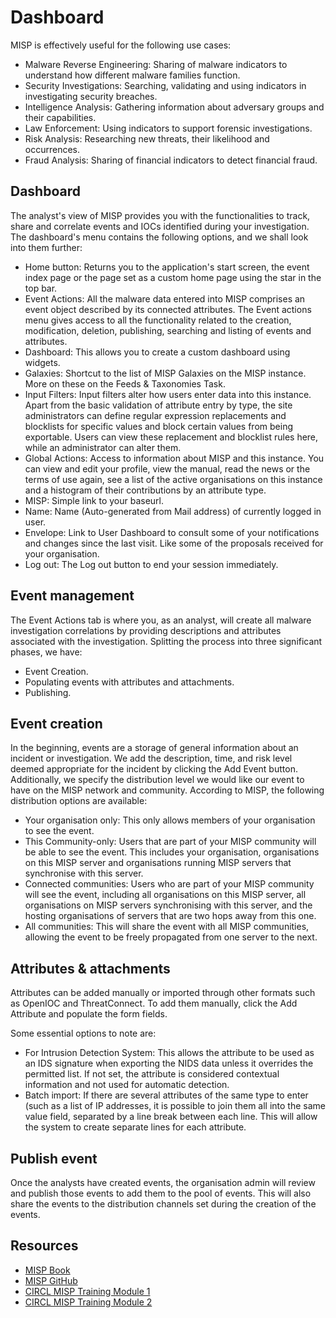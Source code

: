 # Dashboard

MISP is effectively useful for the following use cases:

* Malware Reverse Engineering: Sharing of malware indicators to understand how different malware families function.
* Security Investigations: Searching, validating and using indicators in investigating security breaches.
* Intelligence Analysis: Gathering information about adversary groups and their capabilities.
* Law Enforcement: Using indicators to support forensic investigations.
* Risk Analysis: Researching new threats, their likelihood and occurrences.
* Fraud Analysis: Sharing of financial indicators to detect financial fraud.

## Dashboard

The analyst's view of MISP provides you with the functionalities to track, share and correlate events and IOCs identified during your investigation. The dashboard's menu contains the following options, and we shall look into them further:

* Home button: Returns you to the application's start screen, the event index page or the page set as a custom home page using the star in the top bar.
* Event Actions: All the malware data entered into MISP comprises an event object described by its connected attributes. The Event actions menu gives access to all the functionality related to the creation, modification, deletion, publishing, searching and listing of events and attributes.
* Dashboard: This allows you to create a custom dashboard using widgets.
* Galaxies: Shortcut to the list of MISP Galaxies on the MISP instance. More on these on the Feeds & Taxonomies Task.
* Input Filters: Input filters alter how users enter data into this instance. Apart from the basic validation of attribute entry by type, the site administrators can define regular expression replacements and blocklists for specific values and block certain values from being exportable. Users can view these replacement and blocklist rules here, while an administrator can alter them.
* Global Actions: Access to information about MISP and this instance. You can view and edit your profile, view the manual, read the news or the terms of use again, see a list of the active organisations on this instance and a histogram of their contributions by an attribute type.
* MISP: Simple link to your baseurl.
* Name: Name (Auto-generated from Mail address) of currently logged in user.
* Envelope: Link to User Dashboard to consult some of your notifications and changes since the last visit. Like some of the proposals received for your organisation.
* Log out: The Log out button to end your session immediately.

## Event management

The Event Actions tab is where you, as an analyst, will create all malware investigation correlations by providing descriptions and attributes associated with the investigation. Splitting the process into three significant phases, we have: 

* Event Creation.
* Populating events with attributes and attachments.
* Publishing.

## Event creation

In the beginning, events are a storage of general information about an incident or investigation. We add the description, time, and risk level deemed appropriate for the incident by clicking the Add Event button. Additionally, we specify the distribution level we would like our event to have on the MISP network and community. According to MISP, the following distribution options are available:

* Your organisation only: This only allows members of your organisation to see the event.
* This Community-only: Users that are part of your MISP community will be able to see the event. This includes your organisation, organisations on this MISP server and organisations running MISP servers that synchronise with this server.
* Connected communities: Users who are part of your MISP community will see the event, including all organisations on this MISP server, all organisations on MISP servers synchronising with this server, and the hosting organisations of servers that are two hops away from this one.
* All communities: This will share the event with all MISP communities, allowing the event to be freely propagated from one server to the next.

## Attributes & attachments

Attributes can be added manually or imported through other formats such as OpenIOC and ThreatConnect. To add them manually, click the Add Attribute and populate the form fields.

Some essential options to note are: 

* For Intrusion Detection System: This allows the attribute to be used as an IDS signature when exporting the NIDS data unless it overrides the permitted list. If not set, the attribute is considered contextual information and not used for automatic detection.
* Batch import: If there are several attributes of the same type to enter (such as a list of IP addresses, it is possible to join them all into the same value field, separated by a line break between each line. This will allow the system to create separate lines for each attribute.

## Publish event

Once the analysts have created events, the organisation admin will review and publish those events to add them to the pool of events. This will also share the events to the distribution channels set during the creation of the events.

## Resources

* [MISP Book](https://www.circl.lu/doc/misp/)
* [MISP GitHub](https://github.com/MISP/)
* [CIRCL MISP Training Module 1](https://www.youtube.com/watch?v=aM7czPsQyaI)
* [CIRCL MISP Training Module 2](https://www.youtube.com/watch?v=Jqp8CVHtNVk)
